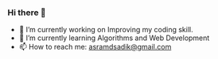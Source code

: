 ### Hi there 👋

- 🔭 I’m currently working on Improving my coding skill.
- 🌱 I’m currently learning Algorithms and Web Development
- 📫 How to reach me: asramdsadik@gmail.com
